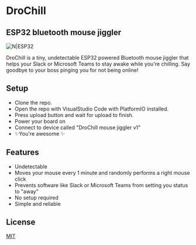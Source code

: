 # DroChill
## ESP32 bluetooth mouse jiggler


![N|ESP32](https://encrypted-tbn0.gstatic.com/images?q=tbn:ANd9GcRxBzNca25vVHpixpe43H1G64hQvBPdRDXByCEZrv8dkgpu5QUOVWH4v44LM2_hidzS2V8&usqp=CAU)


DroChill is a tiny, undetectable ESP32 powered Bluetooth mouse jiggler that helps your Slack or Microsoft Teams to stay awake while you're chilling. Say goodbye to your boss pinging you for not being online!

## Setup
- Clone the repo. 
- Open the repo with VisualStudio Code with PlatformIO installed.
- Press upload button and wait for upload to finish.
- Power your board on
- Connect to device called "DroChill mouse jiggler v1"
- ✨You're awesome ✨

## Features

- Undetectable
- Moves your mouse every 1 minute and randomly performs a right mouse click
- Prevents software like Slack or Microsoft Teams from setting you status to "away"
- No setup required
- Simple and reliable

## License

[MIT](https://choosealicense.com/licenses/mit/)
